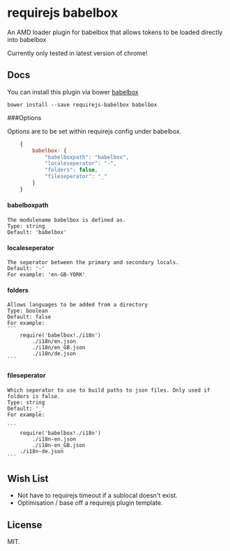 # requirejs babelbox 

An AMD loader plugin for babelbox that allows tokens to be loaded
directly into babelbox

Currently only tested in latest version of chrome!

## Docs

You can install this plugin via bower [babelbox](https://github.com/yasserf/babelbox)

```
bower install --save requirejs-babelbox babelbox
```

###Options

Options are to be set within requirejs config under babelbox.

```javascript
	{ 
		babelbox: {
			"babelboxpath": "babelbox",
			"localeseperator": "-",
			"folders": false,
			"fileseperator": "_"
		}
	}
```

#### babelboxpath
	The modulename babelbox is defined as.
	Type: string
	Default: 'babelbox'

#### localeseperator
	The seperator between the primary and secondary locals.
	Default: '-'
	For example: 'en-GB-YORK'

#### folders
	Allows languages to be added from a directory
	Type: boolean
	Default: false
	For example:
	```
		require('babelbox!./i18n')
			./i18n/en.json
			./i18n/en_GB.json
			./i18n/de.json
	```

#### fileseperator
	Which seperator to use to build paths to json files. Only used if folders is false.
	Type: string
	Default: '_'
	For example:

	```
		require('babelbox!./i18n')
			./i18n-en.json
			./i18n-en_GB.json
		./i18n-de.json
	```

Wish List
------------------------------
* Not have to requirejs timeout if a sublocal doesn't exist.
* Optimisation / base off a requirejs plugin template.

License
------------------------------

MIT.